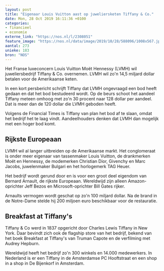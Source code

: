 ```yaml
---
layout: post
title: "Eigenaar Louis Vuitton aast op juweliersketen Tiffany & Co."
date: Mon, 28 Oct 2019 16:11:36 +0100
categories: 
- financieel 
- economie 
externe_link: "https://nos.nl/l/2308051"
feature_image: "https://nos.nl/data/image/2019/10/28/588096/1008x567.jpg"
aantal: 273
unieke: 183
bron: "NOS"
---
```


<p>Het Franse luxeconcern Louis Vuitton Moët Hennessy (LVMH) wil juweliersbedrijf Tiffany &amp; Co. overnemen. LVMH wil zo'n 14,5 miljard dollar betalen voor de Amerikaanse keten.</p>
<p>In een kort persbericht schrijft Tiffany dat LVMH ongevraagd een bod heeft gedaan en dat het bod bestudeerd wordt. Op de beurs schoot het aandeel Tiffany meteen omhoog met zo'n 30 procent naar 128 dollar per aandeel. Dat is meer dan de 120 dollar die LVMH geboden heeft.</p>
<p>Volgens de Financial Times is Tiffany van plan het bod af te slaan, omdat het bedrijf het te laag vindt. Aandeelhouders denken dat LVMH dan mogelijk met een hoger bod komt.</p>
<h2>Rijkste Europeaan</h2>
<p>LVMH wil al langer uitbreiden op de Amerikaanse markt. Het conglomeraat is onder meer eigenaar van tassenmaker Louis Vuitton, de drankmerken Moët en Hennessy, de modemerken Christian Dior, Givenchy en Marc Jacobs, juwelenmaker Bulgari en het horlogemerk TAG Heuer.</p>
<p>Het bedrijf wordt gerund door en is voor een groot deel eigendom van Bernard Arnault, de rijkste Europeaan. Wereldwijd zijn alleen Amazon-oprichter Jeff Bezos en Microsoft-oprichter Bill Gates rijker.</p>
<p>Arnaults vermogen wordt geschat op zo'n 100 miljard dollar. Na de brand in de Notre-Dame stelde hij 200 miljoen euro beschikbaar voor de restauratie.</p>
<h2>Breakfast at Tiffany's</h2>
<p>Tiffany &amp; Co werd in 1837 opgericht door Charles Lewis Tiffany in New York. Daar bevindt zich ook de flagship store van het bedrijf, bekend van het boek Breakfast at Tiffany's van Truman Capote en de verfilming met Audrey Hepburn.</p>
<p>Wereldwijd heeft het bedrijf zo'n 300 winkels en 14.000 medewerkers. In Nederland is er een Tiffany in de Amsterdamse PC Hooftstraat en een shop in a shop in De Bijenkorf in Amsterdam.</p>
